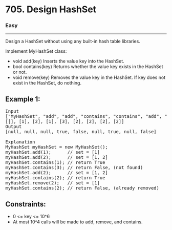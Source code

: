 # 705. Design HashSet

### Easy

---

Design a HashSet without using any built-in hash table libraries.

Implement MyHashSet class:

- void add(key) Inserts the value key into the HashSet.
- bool contains(key) Returns whether the value key exists in the HashSet or not.
- void remove(key) Removes the value key in the HashSet. If key does not exist in the HashSet, do nothing.

## Example 1:

<pre>
Input
["MyHashSet", "add", "add", "contains", "contains", "add", "contains", "remove", "contains"]
[[], [1], [2], [1], [3], [2], [2], [2], [2]]
Output
[null, null, null, true, false, null, true, null, false]

Explanation
MyHashSet myHashSet = new MyHashSet();
myHashSet.add(1);      // set = [1]
myHashSet.add(2);      // set = [1, 2]
myHashSet.contains(1); // return True
myHashSet.contains(3); // return False, (not found)
myHashSet.add(2);      // set = [1, 2]
myHashSet.contains(2); // return True
myHashSet.remove(2);   // set = [1]
myHashSet.contains(2); // return False, (already removed)
</pre>

## Constraints:

- 0 <= key <= 10^6
- At most 10^4 calls will be made to add, remove, and contains.
